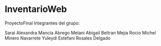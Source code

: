 # InventarioWeb
ProyectoFinal
Integrantes del grupo:

Sarai Alexandra Mancia Abrego
Melani Abigail Beltran Mejia
Rocio Michel Minero Navarrete
Yuleydi Estefani Rosales Delgado
